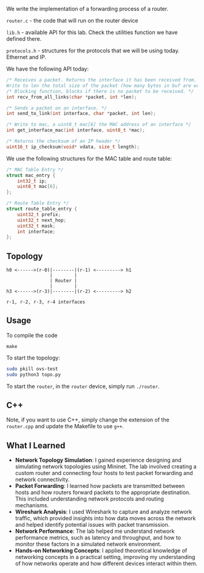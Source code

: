 We write the implementation of a forwarding process of a router.

``router.c`` - the code that will run on the router device

``lib.h`` - available API for this lab. Check the utilities function we have
defined there.

``protocols.h`` - structures for the protocols that we will be using today.
Ethernet and IP.

We have the following API today:

```c
/* Receives a packet. Returns the interface it has been received from.
Write to len the total size of the packet (how many bytes in buf are written) */
/* Blocking function, blocks if there is no packet to be received. */
int recv_from_all_links(char *packet, int *len);

/* Sends a packet on an interface. */
int send_to_link(int interface, char *packet, int len);

/* Write to mac, a uint8_t mac[6] the MAC address of an interface */
int get_interface_mac(int interface, uint8_t *mac);

/* Returns the checksum of an IP header */
uint16_t ip_checksum(void* vdata, size_t length);
```

We use the following structures for the MAC table and route table:

```c
/* MAC Table Entry */
struct mac_entry {
	int32_t ip;
	uint8_t mac[6];
};

/* Route Table Entry */
struct route_table_entry {
	uint32_t prefix;
	uint32_t next_hop;
	uint32_t mask;
	int interface;
};
```

## Topology

```
h0 <------>(r-0)|--------|(r-1) <---------> h1
                |        |
                | Router |
                |        |
h3 <------>(r-3)|--------|(r-2) <---------> h2

r-1, r-2, r-3, r-4 interfaces
```
## Usage

To compile the code
```
make
```

To start the topology:
```bash
sudo pkill ovs-test
sudo python3 topo.py
```



To start the `router`, in the `router` device, simply run `./router`.

## C++

Note, if you want to use C++, simply change the extension of the `router.cpp` 
and update the Makefile to use `g++`.

## What I Learned
- **Network Topology Simulation**: I gained experience designing and simulating network topologies using Mininet. The lab involved creating a custom router and connecting four hosts to test packet forwarding and network connectivity.
- **Packet Forwarding**: I learned how packets are transmitted between hosts and how routers forward packets to the appropriate destination. This included understanding network protocols and routing mechanisms.
- **Wireshark Analysis**: I used Wireshark to capture and analyze network traffic, which provided insights into how data moves across the network and helped identify potential issues with packet transmission.
- **Network Performance**: The lab helped me understand network performance metrics, such as latency and throughput, and how to monitor these factors in a simulated network environment.
- **Hands-on Networking Concepts**: I applied theoretical knowledge of networking concepts in a practical setting, improving my understanding of how networks operate and how different devices interact within them.

